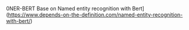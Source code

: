 0NER-BERT
Base on Named entity recognition with Bert](https://www.depends-on-the-definition.com/named-entity-recognition-with-bert/)
